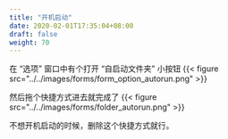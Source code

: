 ```yaml
---
title: "开机启动"
date: 2020-02-01T17:35:04+08:00
draft: false
weight: 70
---
```


在 “选项” 窗口中有个打开 “自启动文件夹” 小按钮
{{< figure src="../../images/forms/form_option_autorun.png" >}}

然后拖个快捷方式进去就完成了
{{< figure src="../../images/forms/folder_autorun.png" >}}

不想开机启动的时候，删除这个快捷方式就行。
